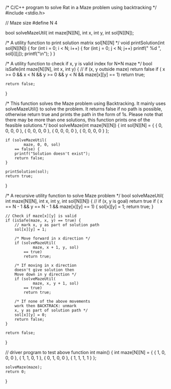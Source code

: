 /* C/C++ program to solve Rat in 
a Maze problem using backtracking */
#include <stdio.h> 

// Maze size 
#define N 4 

bool solveMazeUtil( 
	int maze[N][N], int x, 
	int y, int sol[N][N]); 

/* A utility function to print 
solution matrix sol[N][N] */
void printSolution(int sol[N][N]) 
{ 
	for (int i = 0; i < N; i++) { 
		for (int j = 0; j < N; j++) 
			printf(" %d ", sol[i][j]); 
		printf("\n"); 
	} 
} 

/* A utility function to check if x, 
y is valid index for N*N maze */
bool isSafe(int maze[N][N], int x, int y) 
{ 
	// if (x, y outside maze) return false 
	if ( 
		x >= 0 && x < N && y >= 0 
		&& y < N && maze[x][y] == 1) 
		return true; 

	return false; 
} 

/* This function solves the Maze problem 
using Backtracking. It mainly uses 
solveMazeUtil() to solve the problem. 
It returns false if no path is possible, 
otherwise return true and prints the path 
in the form of 1s. Please note that there 
may be more than one solutions, this 
function prints one of the feasible 
solutions.*/
bool solveMaze(int maze[N][N]) 
{ 
	int sol[N][N] = { { 0, 0, 0, 0 }, 
					{ 0, 0, 0, 0 }, 
					{ 0, 0, 0, 0 }, 
					{ 0, 0, 0, 0 } }; 

	if (solveMazeUtil( 
			maze, 0, 0, sol) 
		== false) { 
		printf("Solution doesn't exist"); 
		return false; 
	} 

	printSolution(sol); 
	return true; 
} 

/* A recursive utility function 
to solve Maze problem */
bool solveMazeUtil( 
	int maze[N][N], int x, 
	int y, int sol[N][N]) 
{ 
	// if (x, y is goal) return true 
	if ( 
		x == N - 1 && y == N - 1 
		&& maze[x][y] == 1) { 
		sol[x][y] = 1; 
		return true; 
	} 

	// Check if maze[x][y] is valid 
	if (isSafe(maze, x, y) == true) { 
		// mark x, y as part of solution path 
		sol[x][y] = 1; 

		/* Move forward in x direction */
		if (solveMazeUtil( 
				maze, x + 1, y, sol) 
			== true) 
			return true; 

		/* If moving in x direction 
		doesn't give solution then 
		Move down in y direction */
		if (solveMazeUtil( 
				maze, x, y + 1, sol) 
			== true) 
			return true; 

		/* If none of the above movements 
		work then BACKTRACK: unmark 
		x, y as part of solution path */
		sol[x][y] = 0; 
		return false; 
	} 

	return false; 
} 

// driver program to test above function 
int main() 
{ 
	int maze[N][N] = { { 1, 0, 0, 0 }, 
					{ 1, 1, 0, 1 }, 
					{ 0, 1, 0, 0 }, 
					{ 1, 1, 1, 1 } }; 

	solveMaze(maze); 
	return 0; 
} 
